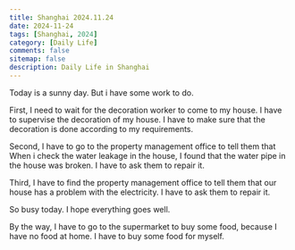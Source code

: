 ```yaml
---
title: Shanghai 2024.11.24
date: 2024-11-24
tags: [Shanghai, 2024]
category: [Daily Life]
comments: false
sitemap: false
description: Daily Life in Shanghai
---
```


Today is a sunny day. But i have some work to do.

First, I need to wait for the decoration worker to come to my house. I have to supervise the decoration of my house. I have to make sure that the decoration is done according to my requirements.

Second, I have to go to the property management office to tell them that When i check the water leakage in the house, I found that the water pipe in the house was broken. I have to ask them to repair it.

Third, I have to find the property management office to tell them that our house has a problem with the electricity. I have to ask them to repair it.

So busy today. I hope everything goes well.

By the way, I have to go to the supermarket to buy some food, because I have no food at home. I have to buy some food for myself.